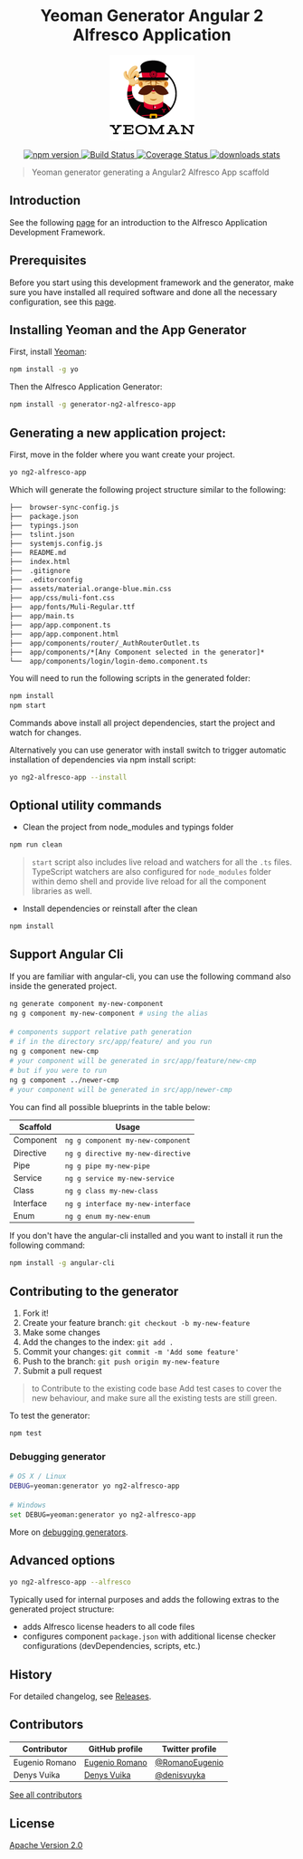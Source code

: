 <h1 align="center">Yeoman Generator Angular 2 Alfresco Application</h1>
<p align="center">
  <img title="yeoman generator" src='assets/yeoman.png' alt='yeoman logo'  />
</p>
<p align="center">
  <a href="https://nodei.co/npm/generator-ng2-alfresco-app/">
    <img src="http://img.shields.io/npm/v/generator-ng2-alfresco-app.svg" alt='npm version' >
  </a>
  <a title='Build Status' href="https://travis-ci.org/Alfresco/generator-ng2-alfresco-app">
    <img src='https://travis-ci.org/Alfresco/generator-ng2-alfresco-app.svg?branch=master' alt='Build Status'  />
  </a>
  <a href='https://codecov.io/gh/Alfresco/generator-ng2-alfresco-app'>
    <img src='https://img.shields.io/codecov/c/github/Alfresco/generator-ng2-alfresco-app/master.svg?maxAge=2592000' alt='Coverage Status' />
  </a>
  <a alt='downloads stats' href='https://npmjs.org/package/generator-ng2-alfresco-app'>
    <img src='https://img.shields.io/npm/dt/generator-ng2-alfresco-app.svg' alt='downloads stats' />
  </a>
</p>

>Yeoman generator generating a Angular2 Alfresco App scaffold

## Introduction

See the following [page](https://github.com/Alfresco/alfresco-ng2-components/blob/master/INTRODUCTION.md) for an introduction to the Alfresco Application Development Framework.

## Prerequisites

Before you start using this development framework and the generator, make sure you have installed all required software and done all the
necessary configuration, see this [page](https://github.com/Alfresco/app-dev-framework/blob/master/PREREQUISITES.md).

## Installing Yeoman and the App Generator

First, install [Yeoman](http://yeoman.io):

```sh
npm install -g yo
```

Then the Alfresco Application Generator:

```sh
npm install -g generator-ng2-alfresco-app
```

##  Generating a new application project:

First, move in the folder where you want create your project.

```sh
yo ng2-alfresco-app
```

Which will generate the following project structure similar to the following:

    ├──  browser-sync-config.js
    ├──  package.json
    ├──  typings.json
    ├──  tslint.json
    ├──  systemjs.config.js
    ├──  README.md
    ├──  index.html
    ├──  .gitignore
    ├──  .editorconfig
    ├──  assets/material.orange-blue.min.css
    ├──  app/css/muli-font.css
    ├──  app/fonts/Muli-Regular.ttf
    ├──  app/main.ts
    ├──  app/app.component.ts
    ├──  app/app.component.html
    ├──  app/components/router/_AuthRouterOutlet.ts
    ├──  app/components/*[Any Component selected in the generator]*
    └──  app/components/login/login-demo.component.ts

You will need to run the following scripts in the generated folder:

```sh
npm install
npm start
```

Commands above install all project dependencies, start the project and watch for changes.

Alternatively you can use generator with install switch to trigger automatic installation of dependencies via npm install script:

```sh
yo ng2-alfresco-app --install
```

## Optional utility commands

* Clean the project from node_modules and typings folder

```sh
npm run clean
```

>`start` script also includes live reload and watchers for all the `.ts` files.
TypeScript watchers are also configured for `node_modules` folder within demo shell
and provide live reload for all the component libraries as well.

*  Install dependencies or reinstall after the clean

```sh
npm install
```

## Support Angular Cli

If you are familiar with angular-cli, you can use the following command also inside the generated project.

```sh
ng generate component my-new-component
ng g component my-new-component # using the alias

# components support relative path generation
# if in the directory src/app/feature/ and you run
ng g component new-cmp
# your component will be generated in src/app/feature/new-cmp
# but if you were to run
ng g component ../newer-cmp
# your component will be generated in src/app/newer-cmp
```
You can find all possible blueprints in the table below:

Scaffold  | Usage
---       | ---
Component | `ng g component my-new-component`
Directive | `ng g directive my-new-directive`
Pipe      | `ng g pipe my-new-pipe`
Service   | `ng g service my-new-service`
Class     | `ng g class my-new-class`
Interface | `ng g interface my-new-interface`
Enum      | `ng g enum my-new-enum`

If you don't have the angular-cli installed and you want to install it run the following command:

```sh
npm install -g angular-cli
```

## Contributing to the generator

1. Fork it!
2. Create your feature branch: `git checkout -b my-new-feature`
3. Make some changes
4. Add the changes to the index: `git add .`
5. Commit your changes: `git commit -m 'Add some feature'`
6. Push to the branch: `git push origin my-new-feature`
7. Submit a pull request

>to Contribute to the existing code base Add test cases to cover the new behaviour, and make sure all the existing tests are still green.

To test the generator:

```sh
npm test
```

### Debugging generator

```sh
# OS X / Linux
DEBUG=yeoman:generator yo ng2-alfresco-app

# Windows
set DEBUG=yeoman:generator yo ng2-alfresco-app
```

More on [debugging generators](http://yeoman.io/authoring/debugging.html).

## Advanced options

```sh
yo ng2-alfresco-app --alfresco
```

Typically used for internal purposes and adds the following extras to the generated project structure:

- adds Alfresco license headers to all code files
- configures component `package.json` with additional license checker configurations (devDependencies, scripts, etc.)

## History

For detailed changelog, see [Releases](https://github.com/Alfresco/generator-ng2-alfresco-app/releases).

## Contributors

| Contributor | GitHub profile | Twitter profile |
| --- | --- | ---
| Eugenio Romano | [Eugenio Romano](https://github.com/eromano) | [@RomanoEugenio](https://twitter.com/RomanoEugenio)
| Denys Vuika | [Denys Vuika](https://github.com/denisvuyka) | [@denisvuyka](https://twitter.com/denisvuyka) |

[See all contributors](https://github.com/alfresco/generator-ng2-alfresco-app/graphs/contributors)

## License

[Apache Version 2.0](https://github.com/alfresco/generator-ng2-alfresco-app/blob/master/LICENSE)
